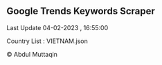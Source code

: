 

## Google Trends Keywords Scraper 
 
Last Update 04-02-2023 , 16:55:00

Country List :
VIETNAM.json



© Abdul Muttaqin 
